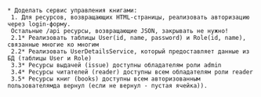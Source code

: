     * Доделать сервис управления книгами:
     1. Для ресурсов, возвращающих HTML-страницы, реализовать авторизацию через login-форму.
     Остальные /api ресурсы, возвращающие JSON, закрывать не нужно!
     2.1* Реализовать таблицы User(id, name, password) и Role(id, name), связанные многие ко многим
     2.2* Реализовать UserDetailsService, который предоставляет данные из БД (таблицы User и Role)
     3.3* Ресурсы выдачей (issue) доступны обладателям роли admin
     3.4* Ресурсы читателей (reader) доступны всем обладателям роли reader
     3.5* Ресурсы книг (books) доступны всем авторизованным пользователямда вернул (если не вернул - пустая ячейка)).


     